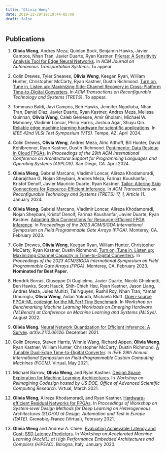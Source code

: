 ```yaml
---
title: "Olivia Weng"
date: 2019-11-29T19:19:44-05:00
draft: false
---
```


## Publications

1. **Olivia Weng**, Andres Meza, Quinlan Bock, Benjamin Hawks, Javier Campos, Nhan Tran, Javier Duarte, Ryan Kastner. [FKeras: A Sensitivity Analysis Tool for Edge Neural Networks][0]. In *ACM Journal on Autonomous Transportation Systems*. To appear. 

1. Colin Drewes, Tyler Sheaves, **Olivia Weng**, Keegan Ryan, William Hunter, Christopher McCarty, Ryan Kastner, Dustin Richmond. [Turn on, Tune in, Listen up: Maximizing Side-Channel Recovery in Cross-Platform Time-to-Digital Converters][0]. In *ACM Transactions on Reconfigurable Technology and Systems (TRETS)*. To appear.

1. Tommaso Baldi, Javi Campos, Ben Hawks, Jennifer Ngadiuba, Nhan Tran, Daniel Diaz, Javier Duarte, Ryan Kastner, Andres Meza, Melissa Quinnan, **Olivia Weng**, Caleb Geniesse, Amir Gholami, Michael W. Mahoney, Vladimir Loncar, Philip Harris, Joshua Agar, Shuyu Qin. [Reliable edge machine learning hardware for scientific applications][0]. In *IEEE 42nd VLSI Test Symposium (VTS)*. Tempe, AZ. April 2024.

1. Colin Drewes, **Olivia Weng**, Andres Meza, Alric Althoff, Bill Hunter, David Kohlbrenner, Ryan Kastner, Dustin Richmond. [Pentimento: Data Residue in Cloud FPGAs][10]. In *Proceedings of the 29th ACM International Conference on Architectural Support for Programming Languages and Operating Systems (ASPLOS)*. San Diego, CA. April 2024.

1. **Olivia Weng**, Gabriel Marcano, Vladimir Loncar, Alireza Khodamoradi, Abarajithan G, Nojan Sheybani, Andres Meza, Farinaz Koushanfar, Kristof Denolf, Javier Mauricio Duarte, Ryan Kastner. [Tailor: Altering Skip Connections for Resource-Efficient Inference][7]. In *ACM Transactions on Reconfigurable Technology and Systems (TRETS) 17, 1, Article 11*. January 2024.

1. **Olivia Weng**, Gabriel Marcano, Vladimir Loncar, Alireza Khodamoradi, Nojan Sheybani, Kristof Denolf, Farinaz Koushanfar, Javier Duarte, Ryan Kastner. 
[Adapting Skip Connections for Resource-Efficient FPGA Inference][9]. In *Proceedings of the 2023 ACM/SIGDA International Symposium on Field Programmable Gate Arrays (FPGA)*. Monterey, CA. February 2023.

1. Colin Drewes, **Olivia Weng**, Keegan Ryan, William Hunter, Christopher McCarty, Ryan Kastner, Dustin Richmond. [Turn on, Tune in, Listen up: Maximizing Channel Capacity in Time-to-Digital Converters][8]. In *Proceedings of the 2023 ACM/SIGDA International Symposium on Field Programmable Gate Arrays (FPGA)*. Monterey, CA. February 2023. **Nominated for Best Paper.**

2. Hendrik Borras, Giuseppe Di Guglielmo, Javier Duarte, Nicolò Ghielmetti, Ben Hawks, Scott Hauck, Shih-Chieh Hsu, Ryan Kastner, Jason Liang, Andres Meza, Jules Muhizi, Tai Nguyen, Rushil Roy, Nhan Tran, Yaman Umuroglu, **Olivia Weng**, Aidan Yokuda, Michaela Blott. [Open-source FPGA-ML codesign for the MLPerf Tiny Benchmark][6]. In *Workshop on Benchmarking Machine Learning Workloads on Emerging Hardware (MLBench) at Conference on Machine Learning and Systems (MLSys)*. August 2022. 

3. **Olivia Weng**. [Neural Network Quantization for Efficient Inference: A Survey][5]. *arXiv:2112.06126.* December 2021.

4. Colin Drewes, Steven Harris, Winnie Wang, Richard Appen, **Olivia Weng**, Ryan Kastner, William Hunter, Christopher McCarty, Dustin Richmond. [A Tunable Dual-Edge Time-to-Digital Converter][4]. In *IEEE 29th Annual International Symposium on Field-Programmable Custom Computing Machines (FCCM)*. Virtual, May 2021. 

5. Michael Barrow, **Olivia Weng**, and Ryan Kastner. [Design Space Exploration for Machine Learning Architectures][3]. In *Workshop on Reimagining Codesign hosted by US DOE, Office of Advanced Scientific Computing Research*. Virtual, March 2021.

6. **Olivia Weng**, Alireza Khodamoradi, and Ryan Kastner. [Hardware-efficient Residual Networks for FPGAs][2]. In *Proceedings of Workshop on System-level Design Methods for Deep Learning on Heterogeneous Architectures (SLOHA) at Design, Automation and Test in Europe (DATE)*. ~~Grenoble, France~~ (Virtual), February 2021.

7. **Olivia Weng** and Andrew A. Chien. [Evaluating Achievable Latency and Cost: SSD Latency Predictors][1]. In *Workshop on Accelerated Machine Learning (AccML) at High Performance Embedded Architectures and Compilers (HiPEAC)*. Bologna, Italy, January 2020.

[0]: /
[1]: /papers/accml_2020.pdf
[2]: https://arxiv.org/abs/2102.01351
[3]: /papers/recode2021.pdf
[4]: https://ieeexplore.ieee.org/abstract/document/9444070 
[5]: https://arxiv.org/abs/2112.06126 
[6]: https://arxiv.org/abs/2206.11791
[7]: https://dl.acm.org/doi/pdf/10.1145/3624990 
[8]: https://dl.acm.org/doi/pdf/10.1145/3543622.3573193 
[9]: https://dl.acm.org/doi/10.1145/3543622.3573172 
[10]: https://dl.acm.org/doi/pdf/10.1145/3620665.3640355 